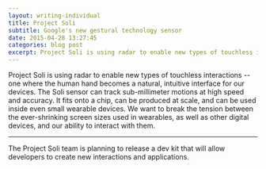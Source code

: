 ```yaml
---
layout: writing-individual
title: Project Soli
subtitle: Google's new gestural technology sensor
date: 2015-04-28 13:27:45
categories: blog post
excerpt: Project Soli is using radar to enable new types of touchless interactions
---
```

  <p>
    Project Soli is using radar to enable new types of touchless interactions -- one where the human hand becomes a natural, intuitive interface for our devices. The Soli sensor can track sub-millimeter motions at high speed and accuracy. It fits onto a chip, can be produced at scale, and can be used inside even small wearable devices. We want to break the tension between the ever-shrinking screen sizes used in wearables, as well as other digital devices, and our ability to interact with them.
  </p>
  <hr>
  <p>
    The Project Soli team is planning to release a dev kit that will allow developers to create new interactions and applications.
  </p>

